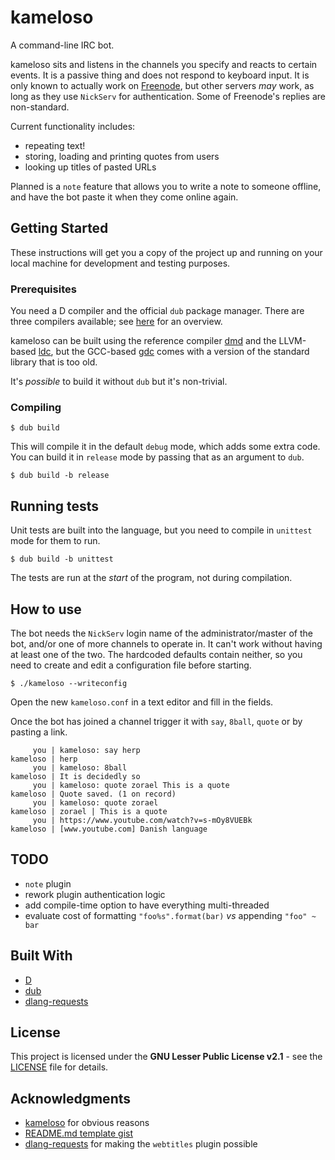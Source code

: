 # kameloso

A command-line IRC bot.

kameloso sits and listens in the channels you specify and reacts to certain events. It is a passive thing and does not respond to keyboard input. It is only known to actually work on [Freenode](https://freenode.net), but other servers *may* work, as long as they use `NickServ` for authentication. Some of Freenode's replies are non-standard.

Current functionality includes:

* repeating text!
* storing, loading and printing quotes from users
* looking up titles of pasted URLs

Planned is a `note` feature that allows you to write a note to someone offline, and have the bot paste it when they come online again.

## Getting Started

These instructions will get you a copy of the project up and running on your local machine for development and testing purposes.

### Prerequisites

You need a D compiler and the official `dub` package manager. There are three compilers available; see [here](https://wiki.dlang.org/Compilers) for an overview.

kameloso can be built using the reference compiler [dmd](https://dlang.org/download.html) and the LLVM-based [ldc](https://github.com/ldc-developers/ldc/releases), but the GCC-based [gdc](https://gdcproject.org/downloads) comes with a version of the standard library that is too old.

It's *possible* to build it without `dub` but it's non-trivial.

### Compiling

    $ dub build


This will compile it in the default `debug` mode, which adds some extra code. You can build it in `release` mode by passing that as an argument to `dub`.

    $ dub build -b release


## Running tests

Unit tests are built into the language, but you need to compile in `unittest` mode for them to run.

    $ dub build -b unittest


The tests are run at the *start* of the program, not during compilation.

## How to use

The bot needs the `NickServ` login name of the administrator/master of the bot, and/or one of more channels to operate in. It can't work without having at least one of the two. The hardcoded defaults contain neither, so you need to create and edit a configuration file before starting.

    $ ./kameloso --writeconfig


Open the new `kameloso.conf` in a text editor and fill in the fields.

Once the bot has joined a channel trigger it with `say`, `8ball`, `quote` or by pasting a link.

         you | kameloso: say herp
    kameloso | herp
         you | kameloso: 8ball
    kameloso | It is decidedly so
         you | kameloso: quote zorael This is a quote
    kameloso | Quote saved. (1 on record)
         you | kameloso: quote zorael
    kameloso | zorael | This is a quote
         you | https://www.youtube.com/watch?v=s-mOy8VUEBk
    kameloso | [www.youtube.com] Danish language

## TODO

* `note` plugin
* rework plugin authentication logic
* add compile-time option to have everything multi-threaded
* evaluate cost of formatting `"foo%s".format(bar)` *vs* appending `"foo" ~ bar`

## Built With

* [D](https://dlang.org)
* [dub](https://code.dlang.org)
* [dlang-requests](https://code.dlang.org/packages/requests)

## License

This project is licensed under the **GNU Lesser Public License v2.1** - see the [LICENSE](LICENSE) file for details.

## Acknowledgments

* [kameloso](https://www.youtube.com/watch?v=s-mOy8VUEBk) for obvious reasons
* [README.md template gist](https://gist.github.com/PurpleBooth/109311bb0361f32d87a2)
* [dlang-requests](https://github.com/ikod/dlang-requests) for making the `webtitles` plugin possible
